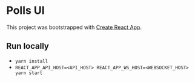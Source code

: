 # Polls UI

This project was bootstrapped with [Create React App](https://github.com/facebook/create-react-app).

## Run locally

- `yarn install`
- `REACT_APP_API_HOST=<API_HOST> REACT_APP_WS_HOST=<WEBSOCKET_HOST> yarn start`
